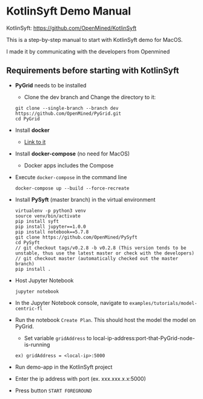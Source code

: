# KotlinSyft Demo Manual
KotlinSyft: https://github.com/OpenMined/KotlinSyft

This is a step-by-step manual to start with KotlinSyft demo for MacOS.

I made it by communicating with the developers from Openmined

## Requirements before starting with KotlinSyft
- **PyGrid** needs to be installed
  - Clone the dev branch and Change the directory to it:
  ```
  git clone --single-branch --branch dev https://github.com/OpenMined/PyGrid.git
  cd PyGrid
  ```

- Install **docker**
  - [Link to it](https://docs.docker.com/get-docker/)
- Install **docker-compose** (no need for MacOS)
  - Docker apps includes the Compose

- Execute ```docker-compose``` in the command line
  ```
  docker-compose up --build --force-recreate
  ```

- Install **PySyft** (master branch) in the virtual environment
  ```
  virtualenv -p python3 venv
  source venv/bin/activate
  pip install syft
  pip install jupyter==1.0.0
  pip install notebook==5.7.8
  git clone https://github.com/OpenMined/PySyft
  cd PySyft
  // git checkout tags/v0.2.8 -b v0.2.8 (This version tends to be unstable, thus use the latest master or check with the developers)
  // git checkout master (automatically checked out the master branch)
  pip install .
  ```

- Host Jupyter Notebook
  ```
  jupyter notebook
  ```
- In the Jupyter Notebook console, navigate to ```examples/tutorials/model-centric-fl```
- Run the notebook ```Create Plan```. This should host the model the model on PyGrid.
  - Set variable ```gridAddress``` to local-ip-address:port-that-PyGrid-node-is-running
  ```
  ex) gridAddress = <local-ip>:5000
  ```
- Run demo-app in the KotlinSyft project
- Enter the ip address with port (ex. xxx.xxx.x.x:5000)
- Press button ```START FOREGROUND```


